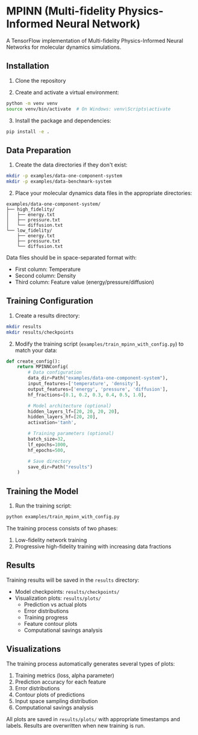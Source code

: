 # MPINN (Multi-fidelity Physics-Informed Neural Network)

A TensorFlow implementation of Multi-fidelity Physics-Informed Neural Networks for molecular dynamics simulations.

## Installation

1. Clone the repository

2. Create and activate a virtual environment:

```bash
python -m venv venv
source venv/bin/activate  # On Windows: venv\Scripts\activate
```

3. Install the package and dependencies:

```bash
pip install -e .
```

## Data Preparation

1. Create the data directories if they don't exist:

```bash
mkdir -p examples/data-one-component-system
mkdir -p examples/data-benchmark-system
```

2. Place your molecular dynamics data files in the appropriate directories:

```
examples/data-one-component-system/
├── high_fidelity/
│   ├── energy.txt
│   ├── pressure.txt
│   └── diffusion.txt
└── low_fidelity/
    ├── energy.txt
    ├── pressure.txt
    └── diffusion.txt
```

Data files should be in space-separated format with:

- First column: Temperature
- Second column: Density
- Third column: Feature value (energy/pressure/diffusion)

## Training Configuration

1. Create a results directory:

```bash
mkdir results
mkdir results/checkpoints
```

2. Modify the training script (`examples/train_mpinn_with_config.py`) to match your data:

```python
def create_config():
    return MPINNConfig(
        # Data configuration
        data_dir=Path("examples/data-one-component-system"),
        input_features=['temperature', 'density'],
        output_features=['energy', 'pressure', 'diffusion'],
        hf_fractions=[0.1, 0.2, 0.3, 0.4, 0.5, 1.0],

        # Model architecture (optional)
        hidden_layers_lf=[20, 20, 20, 20],
        hidden_layers_hf=[20, 20],
        activation='tanh',

        # Training parameters (optional)
        batch_size=32,
        lf_epochs=1000,
        hf_epochs=500,

        # Save directory
        save_dir=Path("results")
    )
```

## Training the Model

1. Run the training script:

```bash
python examples/train_mpinn_with_config.py
```

The training process consists of two phases:

1. Low-fidelity network training
2. Progressive high-fidelity training with increasing data fractions

## Results

Training results will be saved in the `results` directory:

- Model checkpoints: `results/checkpoints/`
- Visualization plots: `results/plots/`
  - Prediction vs actual plots
  - Error distributions
  - Training progress
  - Feature contour plots
  - Computational savings analysis

## Visualizations

The training process automatically generates several types of plots:

1. Training metrics (loss, alpha parameter)
2. Prediction accuracy for each feature
3. Error distributions
4. Contour plots of predictions
5. Input space sampling distribution
6. Computational savings analysis

All plots are saved in `results/plots/` with appropriate timestamps and labels. Results are overwritten when new training is run.
